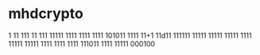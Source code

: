 
# mhdcrypto
1
11
111
11
111
11111
1111
1111
1111
101011
1111
11+1
11d11
111111
11111
11111
11111
1111
11111
11111
1111
1111
1111
111011
1111
11111
000100
